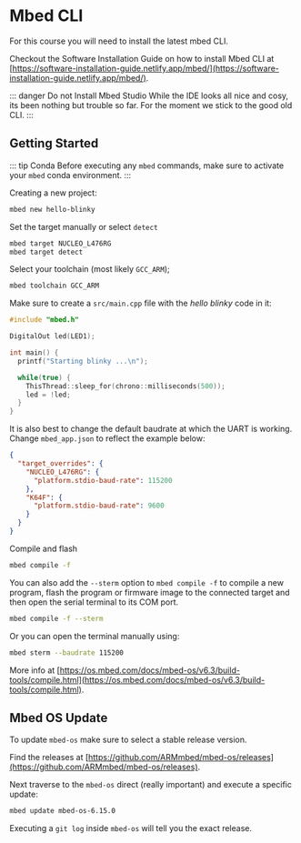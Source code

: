 # Mbed CLI

For this course you will need to install the latest mbed CLI.

Checkout the Software Installation Guide on how to install Mbed CLI at [https://software-installation-guide.netlify.app/mbed/](https://software-installation-guide.netlify.app/mbed/).

::: danger Do not Install Mbed Studio
While the IDE looks all nice and cosy, its been nothing but trouble so far. For the moment we stick to the good old CLI.
:::

## Getting Started

::: tip Conda
Before executing any `mbed` commands, make sure to activate your `mbed` conda environment.
:::

Creating a new project:

```bash
mbed new hello-blinky
```

Set the target manually or select `detect`

```bash
mbed target NUCLEO_L476RG
mbed target detect
```

Select your toolchain (most likely `GCC_ARM`);

```bash
mbed toolchain GCC_ARM
```

Make sure to create a `src/main.cpp` file with the *hello blinky* code in it:

```cpp
#include "mbed.h"

DigitalOut led(LED1);

int main() {
  printf("Starting blinky ...\n");

  while(true) {
    ThisThread::sleep_for(chrono::milliseconds(500));
    led = !led;
  }
}
```

It is also best to change the default baudrate at which the UART is working. Change `mbed_app.json` to reflect the example below:

```json
{
  "target_overrides": {
    "NUCLEO_L476RG": {
      "platform.stdio-baud-rate": 115200
    },
    "K64F": {
      "platform.stdio-baud-rate": 9600
    }
  }
}
```

Compile and flash

```bash
mbed compile -f
```

You can also add the `--sterm` option to `mbed compile -f` to compile a new program, flash the program or firmware image to the connected target and then open the serial terminal to its COM port.

```bash
mbed compile -f --sterm
```

Or you can open the terminal manually using:

```bash
mbed sterm --baudrate 115200
```

More info at [https://os.mbed.com/docs/mbed-os/v6.3/build-tools/compile.html](https://os.mbed.com/docs/mbed-os/v6.3/build-tools/compile.html).

## Mbed OS Update

To update `mbed-os` make sure to select a stable release version.

Find the releases at [https://github.com/ARMmbed/mbed-os/releases](https://github.com/ARMmbed/mbed-os/releases).

Next traverse to the `mbed-os` direct (really important) and execute a specific update:

```bash
mbed update mbed-os-6.15.0
```

Executing a `git log` inside `mbed-os` will tell you the exact release.
